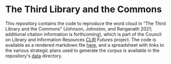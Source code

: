 # The Third Library and the Commons

This repository contains the code to reproduce the word cloud in "The Third Library and the Commons" (Johnson, Johnston, and Ranganath 2021; additional citation information is forthcoming), which is part of the Council on Library and Information Resources [CLIR](https://www.clir.org) *Futures* project. The code is available as a rendered markdown file [here](file:///Users/adityaranganath/Documents/git_repositories/clirproject/strategic_plan_wordcloud.html), and a spreadsheet with links to the various strategic plans used to generate the corpus is available in the repository's [data](https://github.com/aranganath24/clirproject/tree/main/data) directory.  
